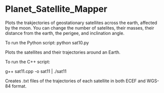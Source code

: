 # Planet_Satellite_Mapper
Plots the trakjectories of geostationary satellites across the earth, affected by the moon. You can change the number of satelites, their masses, their distance from the earth, the perigee, and inclination angle.

To run the Python script: python sat10.py

Plots the satellites and their trajectories around an Earth.

To run the C++ script:

g++ sat11.cpp -o sat11 | ./sat11

Creates .txt files of the trajectories of each satellite in both ECEF and WGS-84 format.
